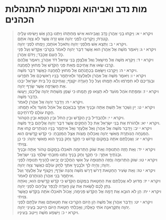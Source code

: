 # מות נדב ואביהוא ומסקנות להתנהלות הכהנים

> ויקרא י א: וַיִּקְחוּ בְנֵי אַהֲרֹן נָדָב וַאֲבִיהוּא אִישׁ מַחְתָּתוֹ וַיִּתְּנוּ בָהֵן אֵשׁ וַיָּשִׂימוּ עָלֶיהָ קְטֹרֶת; וַיַּקְרִיבוּ לִפְנֵי יְהוָה אֵשׁ זָרָה אֲשֶׁר לֹא צִוָּה אֹתָם.  
> ויקרא י ב: וַתֵּצֵא אֵשׁ מִלִּפְנֵי יְהוָה וַתֹּאכַל אוֹתָם; וַיָּמֻתוּ לִפְנֵי יְהוָה.  
> ויקרא י ג: וַיֹּאמֶר מֹשֶׁה אֶל אַהֲרֹן הוּא אֲשֶׁר דִּבֶּר יְהוָה לֵאמֹר בִּקְרֹבַי אֶקָּדֵשׁ וְעַל פְּנֵי כָל הָעָם אֶכָּבֵד; וַיִּדֹּם אַהֲרֹן.  
> ויקרא י ד: וַיִּקְרָא מֹשֶׁה אֶל מִישָׁאֵל וְאֶל אֶלְצָפָן בְּנֵי עֻזִּיאֵל דֹּד אַהֲרֹן; וַיֹּאמֶר אֲלֵהֶם קִרְבוּ שְׂאוּ אֶת אֲחֵיכֶם מֵאֵת פְּנֵי הַקֹּדֶשׁ אֶל מִחוּץ לַמַּחֲנֶה.  
> ויקרא י ה: וַיִּקְרְבוּ וַיִּשָּׂאֻם בְּכֻתֳּנֹתָם אֶל מִחוּץ לַמַּחֲנֶה כַּאֲשֶׁר דִּבֶּר מֹשֶׁה.  
> ויקרא י ו: וַיֹּאמֶר מֹשֶׁה אֶל אַהֲרֹן וּלְאֶלְעָזָר וּלְאִיתָמָר בָּנָיו רָאשֵׁיכֶם אַל תִּפְרָעוּ וּבִגְדֵיכֶם לֹא תִפְרֹמוּ וְלֹא תָמֻתוּ וְעַל כָּל הָעֵדָה יִקְצֹף; וַאֲחֵיכֶם כָּל בֵּית יִשְׂרָאֵל יִבְכּוּ אֶת הַשְּׂרֵפָה אֲשֶׁר שָׂרַף יְהוָה.  
> ויקרא י ז: וּמִפֶּתַח אֹהֶל מוֹעֵד לֹא תֵצְאוּ פֶּן תָּמֻתוּ כִּי שֶׁמֶן מִשְׁחַת יְהוָה עֲלֵיכֶם; וַיַּעֲשׂוּ כִּדְבַר מֹשֶׁה.  
> ויקרא י ח: וַיְדַבֵּר יְהוָה אֶל אַהֲרֹן לֵאמֹר.  
> ויקרא י ט: יַיִן וְשֵׁכָר אַל תֵּשְׁתְּ אַתָּה וּבָנֶיךָ אִתָּךְ בְּבֹאֲכֶם אֶל אֹהֶל מוֹעֵד וְלֹא תָמֻתוּ:  חֻקַּת עוֹלָם לְדֹרֹתֵיכֶם.  
> ויקרא י י: וּלְהַבְדִּיל בֵּין הַקֹּדֶשׁ וּבֵין הַחֹל וּבֵין הַטָּמֵא וּבֵין הַטָּהוֹר.  
> ויקרא י יא: וּלְהוֹרֹת אֶת בְּנֵי יִשְׂרָאֵל אֵת כָּל הַחֻקִּים אֲשֶׁר דִּבֶּר יְהוָה אֲלֵיהֶם בְּיַד מֹשֶׁה.  
> ויקרא י יב: וַיְדַבֵּר מֹשֶׁה אֶל אַהֲרֹן וְאֶל אֶלְעָזָר וְאֶל אִיתָמָר בָּנָיו הַנּוֹתָרִים קְחוּ אֶת הַמִּנְחָה הַנּוֹתֶרֶת מֵאִשֵּׁי יְהוָה וְאִכְלוּהָ מַצּוֹת אֵצֶל הַמִּזְבֵּחַ:  כִּי קֹדֶשׁ קָדָשִׁים הִוא.  
> ויקרא י יג: וַאֲכַלְתֶּם אֹתָהּ בְּמָקוֹם קָדוֹשׁ כִּי חָקְךָ וְחָק בָּנֶיךָ הִוא מֵאִשֵּׁי יְהוָה:  כִּי כֵן צֻוֵּיתִי.  
> ויקרא י יד: וְאֵת חֲזֵה הַתְּנוּפָה וְאֵת שׁוֹק הַתְּרוּמָה תֹּאכְלוּ בְּמָקוֹם טָהוֹר אַתָּה וּבָנֶיךָ וּבְנֹתֶיךָ אִתָּךְ:  כִּי חָקְךָ וְחָק בָּנֶיךָ נִתְּנוּ מִזִּבְחֵי שַׁלְמֵי בְּנֵי יִשְׂרָאֵל.  
> ויקרא י טו: שׁוֹק הַתְּרוּמָה וַחֲזֵה הַתְּנוּפָה עַל אִשֵּׁי הַחֲלָבִים יָבִיאוּ לְהָנִיף תְּנוּפָה לִפְנֵי יְהוָה; וְהָיָה לְךָ וּלְבָנֶיךָ אִתְּךָ לְחָק עוֹלָם כַּאֲשֶׁר צִוָּה יְהוָה.  
> ויקרא י טז: וְאֵת שְׂעִיר הַחַטָּאת דָּרֹשׁ דָּרַשׁ מֹשֶׁה וְהִנֵּה שֹׂרָף; וַיִּקְצֹף עַל אֶלְעָזָר וְעַל אִיתָמָר בְּנֵי אַהֲרֹן הַנּוֹתָרִם לֵאמֹר.  
> ויקרא י יז: מַדּוּעַ לֹא אֲכַלְתֶּם אֶת הַחַטָּאת בִּמְקוֹם הַקֹּדֶשׁ כִּי קֹדֶשׁ קָדָשִׁים הִוא; וְאֹתָהּ נָתַן לָכֶם לָשֵׂאת אֶת עֲוֹן הָעֵדָה לְכַפֵּר עֲלֵיהֶם לִפְנֵי יְהוָה.  
> ויקרא י יח: הֵן לֹא הוּבָא אֶת דָּמָהּ אֶל הַקֹּדֶשׁ פְּנִימָה; אָכוֹל תֹּאכְלוּ אֹתָהּ בַּקֹּדֶשׁ כַּאֲשֶׁר צִוֵּיתִי.  
> ויקרא י יט: וַיְדַבֵּר אַהֲרֹן אֶל מֹשֶׁה הֵן הַיּוֹם הִקְרִיבוּ אֶת חַטָּאתָם וְאֶת עֹלָתָם לִפְנֵי יְהוָה וַתִּקְרֶאנָה אֹתִי כָּאֵלֶּה; וְאָכַלְתִּי חַטָּאת הַיּוֹם הַיִּיטַב בְּעֵינֵי יְהוָה.  
> ויקרא י כ: וַיִּשְׁמַע מֹשֶׁה וַיִּיטַב בְּעֵינָיו.   
 

